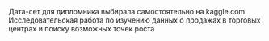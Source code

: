 Дата-сет для дипломника выбирала самостоятельно на kaggle.com. 
Исследовательская работа по изучению данных о продажах в торговых центрах и поиску возможных точек роста
